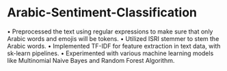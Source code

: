 # Arabic-Sentiment-Classification

•	Preprocessed the text using regular expressions to make sure that only Arabic words and emojis will be tokens.
•	Utilized ISRI stemmer to stem the Arabic words.
•	Implemented TF-IDF for feature extraction in text data, with sk-learn pipelines.
•	Experimented with various machine learning models like Multinomial Naive Bayes and Random Forest Algorithm.
